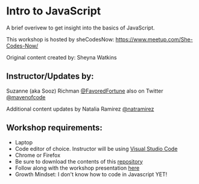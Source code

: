 # Intro to JavaScript

A brief overivew to get insight into the basics of JavaScript.

This workshop is hosted by sheCodesNow: https://www.meetup.com/She-Codes-Now/

Original content created by: Sheyna Watkins

## Instructor/Updates by:
Suzanne (aka Sooz) Richman [@FavoredFortune](https://github.com/FavoredFortune) also on Twitter [@mavenofcode](https://twitter.com/MavenofCode)

Additional content updates by Natalia Ramirez
[@natramirez](https://github.com/natramirez)

## Workshop requirements: 

* Laptop
* Code editor of choice. Instructor will be using [Visual Studio Code](https://code.visualstudio.com/download) 
* Chrome or Firefox
* Be sure to download the contents of this [repository](https://github.com/She-Codes-Now/Intro-to-JavaScript)
* Follow along with the workshop presentation [here](Intro-JavaScript-SheCodesNow.pdf)
* Growth Mindset: I don't know how to code in Javascript YET!
